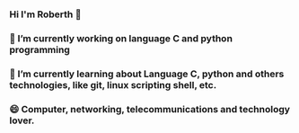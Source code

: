 ### Hi I'm Roberth 👋
### 🔭 I’m currently working on language C and python programming 
### 🌱 I’m currently learning about Language C, python and others technologies, like git, linux scripting shell, etc.
### 😄 Computer, networking, telecommunications and technology lover.
<!--
**RobARC/RobARC** is a ✨ _special_ ✨ repository because its `README.md` (this file) appears on your GitHub profile.

Here are some ideas to get you started:

### 🔭 I’m currently working on language C programming
### 🌱 I’m currently learning about Language C and others technologies, like git, linux scripting shell, etc.
- 👯 I’m looking to collaborate on 
- 🤔 I’m looking for help with ...
- 💬 Ask me about ...
- 📫 How to reach me: ...
- 😄 Pronouns: ...
- ⚡ Fun fact: ...
-->

